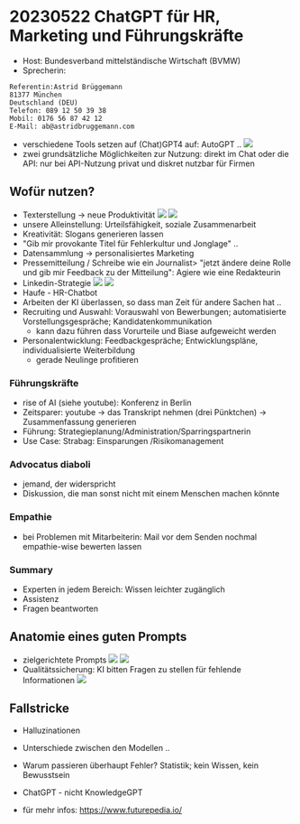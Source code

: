 # 20230522 ChatGPT für HR, Marketing und Führungskräfte
* Host: Bundesverband mittelständische Wirtschaft (BVMW)
* Sprecherin:
```
Referentin:Astrid Brüggemann
81377 München
Deutschland (DEU)
Telefon: 089 12 50 39 38
Mobil: 0176 56 87 42 12
E-Mail: ab@astridbruggemann.com
```

* verschiedene Tools setzen auf (Chat)GPT4 auf: AutoGPT ..
![](img00.png)
* zwei grundsätzliche Möglichkeiten zur Nutzung: direkt im Chat oder die API: nur bei API-Nutzung privat und diskret nutzbar für Firmen
## Wofür nutzen?
* Texterstellung -> neue Produktivität
![](img01.png)
![](img02.png)
* unsere Alleinstellung: Urteilsfähigkeit, soziale Zusammenarbeit
* Kreativität: Slogans generieren lassen
* "Gib mir provokante Titel für Fehlerkultur und Jonglage" ..
* Datensammlung -> personalisiertes Marketing
* Pressemitteilung / Schreibe wie ein Journalist> "jetzt ändere deine Rolle und gib mir Feedback zu der Mitteilung": Agiere wie eine Redakteurin
* Linkedin-Strategie
![](img03.png)
![](img04.png)
* Haufe - HR-Chatbot 
* Arbeiten der KI überlassen, so dass man Zeit für andere Sachen hat ..
* Recruiting und Auswahl: Vorauswahl von Bewerbungen; automatisierte Vorstellungsgespräche; Kandidatenkommunikation
  * kann dazu führen dass Vorurteile und Biase aufgeweicht werden
* Personalentwicklung: Feedbackgespräche; Entwicklungspläne, individualisierte Weiterbildung
  *  gerade Neulinge profitieren

### Führungskräfte
* rise of AI (siehe youtube): Konferenz in Berlin
* Zeitsparer: youtube -> das Transkript nehmen (drei Pünktchen) -> Zusammenfassung generieren
* Führung: Strategieplanung/Administration/Sparringspartnerin
* Use Case: Strabag: Einsparungen /Risikomanagement

### Advocatus diaboli
* jemand, der widerspricht
* Diskussion, die man sonst nicht mit einem Menschen machen könnte

### Empathie
* bei Problemen mit Mitarbeiterin: Mail vor dem Senden nochmal empathie-wise bewerten lassen

### Summary
* Experten in jedem Bereich: Wissen leichter zugänglich
* Assistenz
* Fragen beantworten

## Anatomie eines guten Prompts
* zielgerichtete Prompts
![](img05.png)
![](img06.png)
* Qualitätssicherung: KI bitten Fragen zu stellen für fehlende Informationen
![](img07.png)

## Fallstricke
* Halluzinationen
* Unterschiede zwischen den Modellen ..
* Warum passieren überhaupt Fehler? Statistik; kein Wissen, kein Bewusstsein
* ChatGPT - nicht KnowledgeGPT

* für mehr infos: https://www.futurepedia.io/
